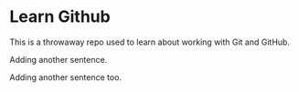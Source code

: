 # Learn Github

This is a throwaway repo used to learn about working with Git and GitHub.

Adding another sentence.

Adding another sentence too.
